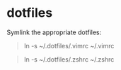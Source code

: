 dotfiles
========

Symlink the appropriate dotfiles:
> ln -s ~/.dotfiles/.vimrc ~/.vimrc

> ln -s ~/.dotfiles/.zshrc ~/.zshrc